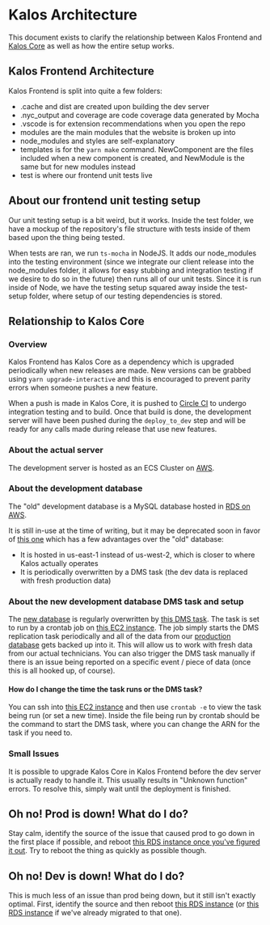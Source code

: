 # Kalos Architecture

This document exists to clarify the relationship between Kalos Frontend and [Kalos Core](https://github.com/rmilejcz/kalos-core) as well as how the entire setup works.

## Kalos Frontend Architecture

Kalos Frontend is split into quite a few folders:

- .cache and dist are created upon building the dev server
- .nyc_output and coverage are code coverage data generated by Mocha
- .vscode is for extension recommendations when you open the repo
- modules are the main modules that the website is broken up into
- node_modules and styles are self-explanatory
- templates is for the `yarn make` command. NewComponent are the files included when a new component is created, and NewModule is the same but for new modules instead
- test is where our frontend unit tests live

## About our frontend unit testing setup

Our unit testing setup is a bit weird, but it works. Inside the test folder, we have a mockup of the repository's file structure with tests inside of them based upon the thing being tested.

When tests are ran, we run `ts-mocha` in NodeJS. It adds our node_modules into the testing environment (since we integrate our client release into the node_modules folder, it allows for easy stubbing and integration testing if we desire to do so in the future) then runs all of our unit tests. Since it is run inside of Node, we have the testing setup squared away inside the test-setup folder, where setup of our testing dependencies is stored.

## Relationship to Kalos Core

### Overview

Kalos Frontend has Kalos Core as a dependency which is upgraded periodically when new releases are made. New versions can be grabbed using `yarn upgrade-interactive` and this is encouraged to prevent parity errors when someone pushes a new feature.

When a push is made in Kalos Core, it is pushed to [Circle CI](https://app.circleci.com/pipelines/github/rmilejcz) to undergo integration testing and to build. Once that build is done, the development server will have been pushed during the `deploy_to_dev` step and will be ready for any calls made during release that use new features.

### About the actual server

The development server is hosted as an ECS Cluster on [AWS](https://us-west-2.console.aws.amazon.com/ecs/home?region=us-west-2#/clusters/kalos-apps/services).

### About the development database

The "old" development database is a MySQL database hosted in [RDS on AWS](https://us-west-2.console.aws.amazon.com/rds/home?region=us-west-2#database:id=kalos-dev;is-cluster=false).

It is still in-use at the time of writing, but it may be deprecated soon in favor of [this one](https://console.aws.amazon.com/rds/home?region=us-east-1#database:id=kalos-dev-auto-prod-backup-open;is-cluster=false) which has a few advantages over the "old" database:

- It is hosted in us-east-1 instead of us-west-2, which is closer to where Kalos actually operates
- It is periodically overwritten by a DMS task (the dev data is replaced with fresh production data)

### About the new development database DMS task and setup

The [new database](https://console.aws.amazon.com/rds/home?region=us-east-1#database:id=kalos-dev-auto-prod-backup-open;is-cluster=false) is regularly overwritten by [this DMS task](https://console.aws.amazon.com/dms/v2/home?region=us-east-1#taskDetails/kalos-prod-to-dev-task-open). The task is set to run by a crontab job on [this EC2 instance](https://console.aws.amazon.com/ec2/v2/home?region=us-east-1#InstanceDetails:instanceId=i-0e8555f3af17025c7). The job simply starts the DMS replication task periodically and all of the data from our [production database](https://console.aws.amazon.com/rds/home?region=us-east-1#database:id=kalosnewprod;is-cluster=false) gets backed up into it. This will allow us to work with fresh data from our actual technicians. You can also trigger the DMS task manually if there is an issue being reported on a specific event / piece of data (once this is all hooked up, of course).

#### How do I change the time the task runs or the DMS task?

You can ssh into [this EC2 instance](https://console.aws.amazon.com/ec2/v2/home?region=us-east-1#InstanceDetails:instanceId=i-0e8555f3af17025c7) and then use `crontab -e` to view the task being run (or set a new time). Inside the file being run by crontab should be the command to start the DMS task, where you can change the ARN for the task if you need to.

### Small Issues

It is possible to upgrade Kalos Core in Kalos Frontend before the dev server is actually ready to handle it. This usually results in "Unknown function" errors. To resolve this, simply wait until the deployment is finished.

## Oh no! Prod is down! What do I do?

Stay calm, identify the source of the issue that caused prod to go down in the first place if possible, and reboot [this RDS instance once you've figured it out](https://console.aws.amazon.com/rds/home?region=us-east-1#database:id=kalosnewprod;is-cluster=false). Try to reboot the thing as quickly as possible though.

## Oh no! Dev is down! What do I do?

This is much less of an issue than prod being down, but it still isn't exactly optimal. First, identify the source and then reboot [this RDS instance](https://us-west-2.console.aws.amazon.com/rds/home?region=us-west-2#database:id=kalos-dev;is-cluster=false) (or [this RDS instance](https://console.aws.amazon.com/rds/home?region=us-east-1#database:id=kalos-dev-auto-prod-backup-open;is-cluster=false) if we've already migrated to that one).
